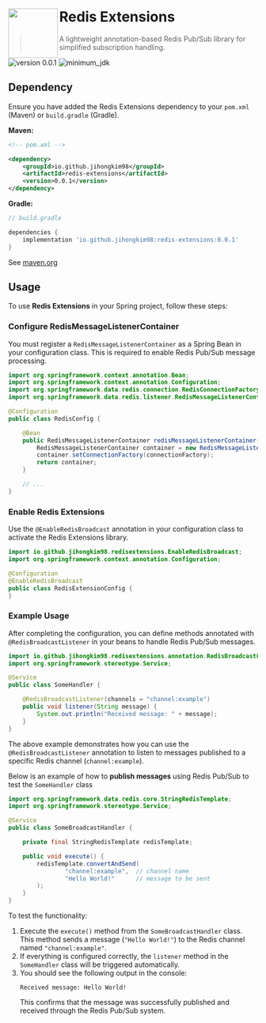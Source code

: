 # Redis Extensions <img src="https://github.com/user-attachments/assets/0f4a3bef-e476-457b-9131-77fb45939c52?s=200&v=4" height = 100 align = left>

> A lightweight annotation-based Redis Pub/Sub library for simplified subscription handling.

![version 0.0.1](https://img.shields.io/badge/version-0.0.1-red?labelColor=black&style=flat-square) ![minimum_jdk](https://img.shields.io/badge/minimum_jdk-17-white?labelColor=black&style=flat-square)

## Dependency

Ensure you have added the Redis Extensions dependency to your `pom.xml` (Maven) or `build.gradle` (Gradle).

**Maven:**

```xml
<!-- pom.xml -->

<dependency>
    <groupId>io.github.jihongkim98</groupId>
    <artifactId>redis-extensions</artifactId>
    <version>0.0.1</version>
</dependency>
```

**Gradle:**

```groovy
// build.gradle

dependencies {
    implementation 'io.github.jihongkim98:redis-extensions:0.0.1'
}
```

See [maven.org](https://central.sonatype.com/artifact/io.github.jihongkim98/redis-extensions/overview)

## Usage

To use **Redis Extensions** in your Spring project, follow these steps:

### Configure RedisMessageListenerContainer

You must register a `RedisMessageListenerContainer` as a Spring Bean in your configuration class.
This is required to enable Redis Pub/Sub message processing.

```java
import org.springframework.context.annotation.Bean;
import org.springframework.context.annotation.Configuration;
import org.springframework.data.redis.connection.RedisConnectionFactory;
import org.springframework.data.redis.listener.RedisMessageListenerContainer;

@Configuration
public class RedisConfig {

    @Bean
    public RedisMessageListenerContainer redisMessageListenerContainer(RedisConnectionFactory connectionFactory) {
        RedisMessageListenerContainer container = new RedisMessageListenerContainer();
        container.setConnectionFactory(connectionFactory);
        return container;
    }

    // ...
}
```

### Enable Redis Extensions

Use the `@EnableRedisBroadcast` annotation in your configuration class to activate the Redis Extensions library.

```java
import io.github.jihongkim98.redisextensions.EnableRedisBroadcast;
import org.springframework.context.annotation.Configuration;

@Configuration
@EnableRedisBroadcast
public class RedisExtensionConfig {
}
```

### Example Usage

After completing the configuration,
you can define methods annotated with `@RedisBroadcastListener` in your beans to handle Redis Pub/Sub messages.

```java
import io.github.jihongkim98.redisextensions.annotation.RedisBroadcastListener;
import org.springframework.stereotype.Service;

@Service
public class SomeHandler {

    @RedisBroadcastListener(channels = "channel:example")
    public void listener(String message) {
        System.out.println("Received message: " + message);
    }
}
```

The above example demonstrates how you can use the `@RedisBroadcastListener` annotation to listen to messages published to a specific Redis channel (`channel:example`).

Below is an example of how to **publish messages** using Redis Pub/Sub to test the `SomeHandler` class

```java
import org.springframework.data.redis.core.StringRedisTemplate;
import org.springframework.stereotype.Service;

@Service
public class SomeBroadcastHandler {

    private final StringRedisTemplate redisTemplate;

    public void execute() {
        redisTemplate.convertAndSend(
                "channel:example",  // channel name
                "Hello World!"      // message to be sent
        );
    }
}
```

To test the functionality:

1. Execute the `execute()` method from the `SomeBroadcastHandler` class.
   This method sends a message (`"Hello World!"`) to the Redis channel named `"channel:example"`.
2. If everything is configured correctly, the `listener` method in the `SomeHandler` class will be triggered
   automatically.
3. You should see the following output in the console:
   ```
   Received message: Hello World!
   ```
   This confirms that the message was successfully published and received through the Redis Pub/Sub system.
